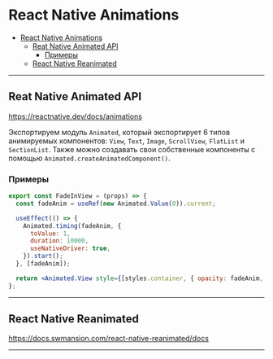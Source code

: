 # React Native Animations 

- [React Native Animations](#react-native-animations)
  - [Reat Native Animated API](#reat-native-animated-api)
    - [Примеры](#примеры)
  - [React Native Reanimated](#react-native-reanimated)

***
## Reat Native Animated API

https://reactnative.dev/docs/animations

Экспортируем модуль `Animated`, который экспортирует 6 типов анимируемых компонентов: `View`, `Text`, `Image`, `ScrollView`, `FlatList` и `SectionList`. Также можно создавать свои собственные компоненты с помощью `Animated.createAnimatedComponent()`. 

### Примеры

```jsx
export const FadeInView = (props) => {
  const fadeAnim = useRef(new Animated.Value(0)).current; 

  useEffect(() => {
    Animated.timing(fadeAnim, {
      toValue: 1,
      duration: 10000,
      useNativeDriver: true,
    }).start();
  }, [fadeAnim]);

  return <Animated.View style={[styles.container, { opacity: fadeAnim, useNativeDriver: true }]}>{props.children}</Animated.View>;
};
```

***

## React Native Reanimated

https://docs.swmansion.com/react-native-reanimated/docs

***